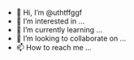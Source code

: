 - 👋 Hi, I’m @uthtffggf
- 👀 I’m interested in ...
- 🌱 I’m currently learning ...
- 💞️ I’m looking to collaborate on ...
- 📫 How to reach me ...

<!---
uthtffggf/uthtffggf is a ✨ special ✨ repository because its `README.md` (this file) appears on your GitHub profile.
You can click the Preview link to take a look at your changes.
--->

